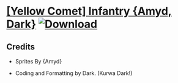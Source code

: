 # [\[Yellow Comet\] Infantry {Amyd, Dark}](https://git.io/JSwIv) [![Download](https://img.shields.io/badge/Download--red?style=social&logo=github)](https://git.io/JSwI4)



## Credits

- Sprites By {Amyd}

- Coding and Formatting by Dark. (Kurwa Dark!)

